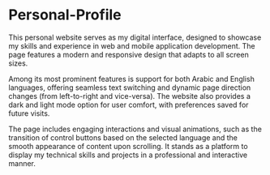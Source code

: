 # Personal-Profile
This personal website serves as my digital interface, designed to showcase my skills and experience in web and mobile application development. The page features a modern and responsive design that adapts to all screen sizes.

Among its most prominent features is support for both Arabic and English languages, offering seamless text switching and dynamic page direction changes (from left-to-right and vice-versa). The website also provides a dark and light mode option for user comfort, with preferences saved for future visits.

The page includes engaging interactions and visual animations, such as the transition of control buttons based on the selected language and the smooth appearance of content upon scrolling. It stands as a platform to display my technical skills and projects in a professional and interactive manner.
